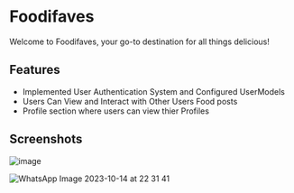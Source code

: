 


# Foodifaves

Welcome to Foodifaves, your go-to destination for all things delicious!


## Features

- Implemented User Authentication System  and Configured UserModels
- Users Can View and Interact with Other Users Food posts
- Profile section where users can view thier Profiles


## Screenshots


![image](https://github.com/ZLaTaN003/Foodifaves/assets/140087832/08fa1610-162b-4025-9710-548ba65c8276)



![WhatsApp Image 2023-10-14 at 22 31 41](https://github.com/ZLaTaN003/Foodifaves/assets/140087832/8b81f218-d49d-4a8f-88e1-34b6f6dd2429)



